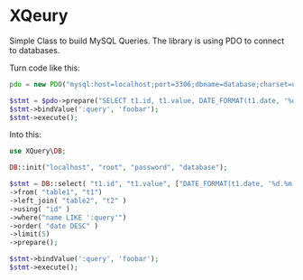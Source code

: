 # XQeury
Simple Class to build MySQL Queries. The library is using PDO to connect to databases.

Turn code like this:

```PHP
pdo = new PDO("mysql:host=localhost;port=3306;dbname=database;charset=utf-8", "root", "password");

$stmt = $pdo->prepare("SELECT t1.id, t1.value, DATE_FORMAT(t1.date, '%d.%m.%Y') AS date_formatted, t2.external FROM table1 AS t1 LEFT JOIN table2 AS t2 USING (id) WHERE name LIKE ':query' ORDER BY date DESC LIMIT 5");
$stmt->bindValue(':query', 'foobar');
$stmt->execute();
```

Into this:

```PHP
use XQuery\DB;

DB::init("localhost", "root", "password", "database");

$stmt = DB::select( "t1.id", "t1.value", ["DATE_FORMAT(t1.date, '%d.%m.%Y')", "date"], "t2.external" )
->from( "table1", "t1")
->left_join( "table2", "t2" )
->using( "id" )
->where("name LIKE ':query'")
->order( "date DESC" )
->limit(5)
->prepare();

$stmt->bindValue(':query', 'foobar');
$stmt->execute();
```
